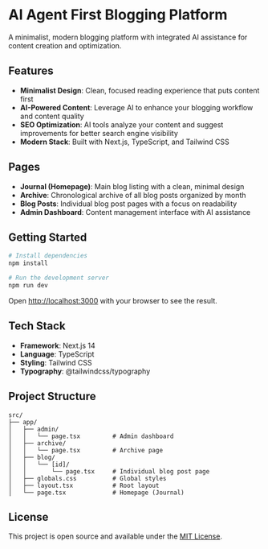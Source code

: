 # AI Agent First Blogging Platform

A minimalist, modern blogging platform with integrated AI assistance for content creation and optimization.

## Features

- **Minimalist Design**: Clean, focused reading experience that puts content first
- **AI-Powered Content**: Leverage AI to enhance your blogging workflow and content quality
- **SEO Optimization**: AI tools analyze your content and suggest improvements for better search engine visibility
- **Modern Stack**: Built with Next.js, TypeScript, and Tailwind CSS

## Pages

- **Journal (Homepage)**: Main blog listing with a clean, minimal design
- **Archive**: Chronological archive of all blog posts organized by month
- **Blog Posts**: Individual blog post pages with a focus on readability
- **Admin Dashboard**: Content management interface with AI assistance

## Getting Started

```bash
# Install dependencies
npm install

# Run the development server
npm run dev
```

Open [http://localhost:3000](http://localhost:3000) with your browser to see the result.

## Tech Stack

- **Framework**: Next.js 14
- **Language**: TypeScript
- **Styling**: Tailwind CSS
- **Typography**: @tailwindcss/typography

## Project Structure

```
src/
├── app/
│   ├── admin/
│   │   └── page.tsx         # Admin dashboard
│   ├── archive/
│   │   └── page.tsx         # Archive page
│   ├── blog/
│   │   └── [id]/
│   │       └── page.tsx     # Individual blog post page
│   ├── globals.css          # Global styles
│   ├── layout.tsx           # Root layout
│   └── page.tsx             # Homepage (Journal)
```

## License

This project is open source and available under the [MIT License](LICENSE). 